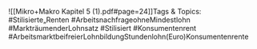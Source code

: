 
![[Mikro+Makro Kapitel 5 (1).pdf#page=24]]Tags & Topics:
   #Stilisierte„Renten
   #ArbeitsnachfrageohneMindestlohn
   #MarkträumenderLohnsatz
   #Stilisiert
   #Konsumentenrent
   #ArbeitsmarktbeifreierLohnbildungStundenlohn(Euro)Konsumentenrente